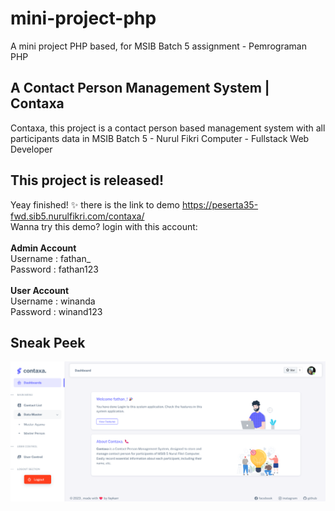# mini-project-php

A mini project PHP based, for MSIB Batch 5 assignment - Pemrograman PHP <br>

## A Contact Person Management System | Contaxa

Contaxa, this project is a contact person based management system with all participants data in MSIB Batch 5 - Nurul Fikri Computer - Fullstack Web Developer

## This project is released!

Yeay finished! ✨ there is the link to demo <a href="https://peserta35-fwd.sib5.nurulfikri.com/contaxa/">https://peserta35-fwd.sib5.nurulfikri.com/contaxa/</a> <br>
Wanna try this demo? login with this account: <br>
<br>
<b>Admin Account</b> <br>
Username : fathan_ <br>
Password : fathan123 <br>
<br>
<b>User Account</b> <br>
Username : winanda <br>
Password : winand123

## Sneak Peek

<img src="./SQL/images/screenshot.png">
